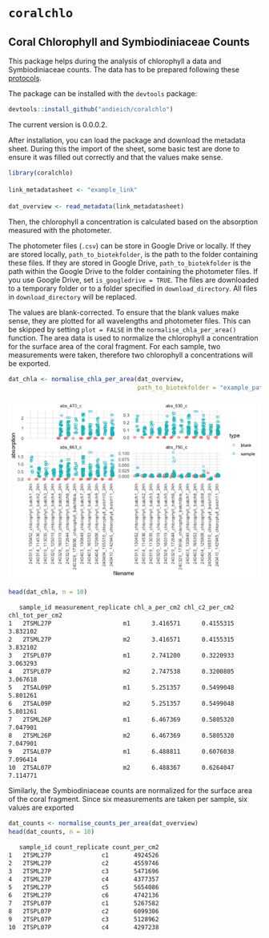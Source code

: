 # `coralchlo`


## Coral Chlorophyll and Symbiodiniaceae Counts

This package helps during the analysis of chlorophyll a data and
Symbiodiniaceae counts. The data has to be prepared following these
[protocols](https://andieich.github.io/coral_chlorophyll_symcounts/).

The package can be installed with the `devtools` package:

``` r
devtools::install_github("andieich/coralchlo")
```

The current version is 0.0.0.2.

After installation, you can load the package and download the metadata
sheet. During this the import of the sheet, some basic test are done to
ensure it was filled out correctly and that the values make sense.

``` r
library(coralchlo)

link_metadatasheet <- "example_link"

dat_overview <- read_metadata(link_metadatasheet)
```

Then, the chlorophyll a concentration is calculated based on the
absorption measured with the photometer.

The photometer files (`.csv`) can be store in Google Drive or locally.
If they are stored locally, `path_to_biotekfolder`, is the path to the
folder containing these files. If they are stored in Google Drive,
`path_to_biotekfolder` is the path within the Google Drive to the folder
containing the photometer files. If you use Google Drive, set
`is_googledrive = TRUE`. The files are downloaded to a temporary folder
or to a folder specified in `download_directory`. All files in
`download_directory` will be replaced.

The values are blank-corrected. To ensure that the blank values make
sense, they are plotted for all wavelengths and photometer files. This
can be skipped by setting `plot = FALSE` in the
`normalise_chla_per_area()` function. The area data is used to normalize
the chlorophyll a concentration for the surface area of the coral
fragment. For each sample, two measurements were taken, therefore two
chlorophyll a concentrations will be exported.

``` r
dat_chla <- normalise_chla_per_area(dat_overview,
                                    path_to_biotekfolder = "example_path")
```

![](README_files/figure-commonmark/unnamed-chunk-6-1.png)

``` r
head(dat_chla, n = 10)
```

       sample_id measurement_replicate chl_a_per_cm2 chl_c2_per_cm2 chl_tot_per_cm2
    1   2TSML27P                    m1      3.416571      0.4155315        3.832102
    2   2TSML27P                    m2      3.416571      0.4155315        3.832102
    3   2TSPL07P                    m1      2.741200      0.3220933        3.063293
    4   2TSPL07P                    m2      2.747538      0.3200805        3.067618
    5   2TSAL09P                    m1      5.251357      0.5499048        5.801261
    6   2TSAL09P                    m2      5.251357      0.5499048        5.801261
    7   2TSML26P                    m1      6.467369      0.5805320        7.047901
    8   2TSML26P                    m2      6.467369      0.5805320        7.047901
    9   2TSAL07P                    m1      6.488811      0.6076038        7.096414
    10  2TSAL07P                    m2      6.488367      0.6264047        7.114771

Similarly, the Symbiodiniaceae counts are normalized for the surface
area of the coral fragment. Since six measurements are taken per sample,
six values are exported

``` r
dat_counts <- normalise_counts_per_area(dat_overview)
head(dat_counts, n = 10)
```

       sample_id count_replicate count_per_cm2
    1   2TSML27P              c1       4924526
    2   2TSML27P              c2       4559746
    3   2TSML27P              c3       5471696
    4   2TSML27P              c4       4377357
    5   2TSML27P              c5       5654086
    6   2TSML27P              c6       4742136
    7   2TSPL07P              c1       5267582
    8   2TSPL07P              c2       6099306
    9   2TSPL07P              c3       5128962
    10  2TSPL07P              c4       4297238
